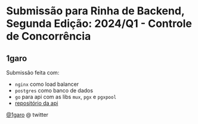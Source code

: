 # Submissão para Rinha de Backend, Segunda Edição: 2024/Q1 - Controle de Concorrência

## 1garo
Submissão feita com:
- `nginx` como load balancer
- `postgres` como banco de dados
- `go` para api com as libs `mux`, `pgx` e `pgxpool`
- [repositório da api](https://github.com/1garo/rinha-de-backend-2024-q1-poc/tree/v1)

[@1garo](https://twitter.com/1gar_o) @ twitter


